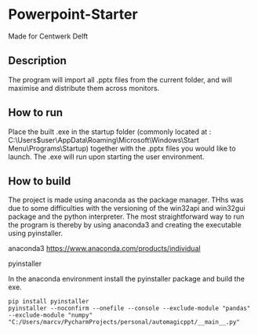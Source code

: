 # Powerpoint-Starter
Made for Centwerk Delft

## Description
The program will import all .pptx files from the current folder, and will maximise and distribute them across monitors.


## How to run
Place the built .exe in the startup folder (commonly located at : C:\Users\$user\AppData\Roaming\Microsoft\Windows\Start Menu\Programs\Startup) together with the .pptx files you would like to launch.
The .exe will run upon starting the user environment.

## How to build
The project is made using anaconda as the package manager.
THhs was due to some difficulties with the versioning of the win32api and win32gui package and the python interpreter. 
The most straightforward way to run the program is thereby by using anaconda3 and creating the executable using pyinstaller.

anaconda3
https://www.anaconda.com/products/individual

pyinstaller

In the anaconda environment install the pyinstaller package and build the exe.
~~~
pip install pyinstaller
pyinstaller --noconfirm --onefile --console --exclude-module "pandas" --exclude-module "numpy"  "C:/Users/marcv/PycharmProjects/personal/automagicppt/__main__.py"
~~~
